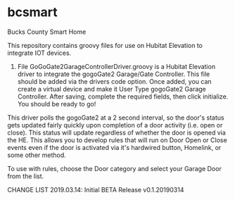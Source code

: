 # bcsmart
Bucks County Smart Home

This repository contains groovy files for use on Hubitat Elevation to integrate IOT devices.  

1)  File GoGoGate2GarageControllerDriver.groovy is a Hubitat Elevation driver to integrate the gogoGate2 Garage/Gate Controller.  This file should be added via the drivers code option.  Once added, you can create a virtual device and make it User Type gogoGate2 Garage Controller.  After saving, complete the required fields, then click initialize.  You should be ready to go!

This driver polls the gogoGate2 at a 2 second interval, so the door's status gets updated fairly quickly upon completion of a door activity (i.e. open or close).  This status will update regardless of whether the door is opened via the HE.  This allows you to develop rules that will run on Door Open or Close events even if the door is activated via it's hardwired button, Homelink, or some other method.

To use with rules, choose the Door category and select your Garage Door from the list.  

CHANGE LIST
2019.03.14:  Initial BETA Release v0.1.20190314
